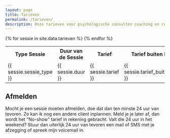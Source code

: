 ```yaml
---
layout: page
title: Tarieven
permalink: /tarieven/
description: Onze tarieven voor psychologische consulten coaching en relatietherapie
---
```


<table>
<tr> <th>Type Sessie </th> <th>Duur van de Sessie</th><th>Tarief</th><th>Tarief buiten kantoortijden</th></tr>
{% for sessie in site.data.tarieven %}
<tr>
<td>{{ sessie.sessie_type }}</td>
<td>{{ sessie.duur }}</td>
<td>{{ sessie.tarief }}</td>
<td>{{ sessie.tarief_buiten_kantoortijden }}</td>
</tr>
{% endfor %}
</table>

## Afmelden

Mocht je een sessie moeten afmelden, doe dat dan ten minste 24 uur van tevoren. Zo kan ik nog een andere client inplannen. 
Meld je je later af, dan wordt het "No-show" tarief in rekening gebracht.
Valt die 24 uur in het weekend? Stuur dan uiterlijk 24 uur van tevoren een mail of SMS met je afzegging of spreek mijn voicemail in.   


